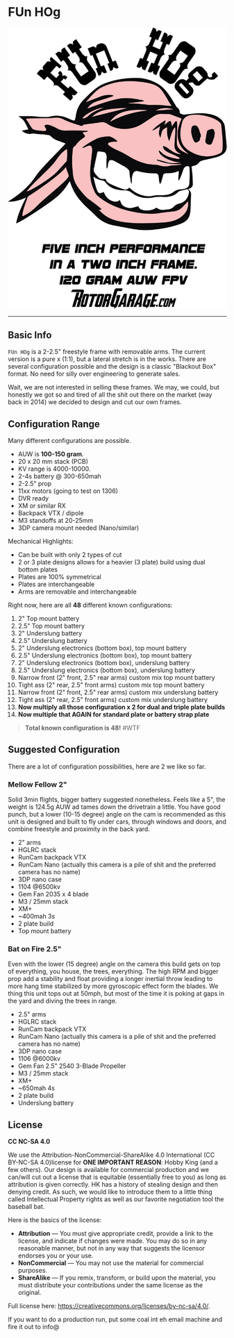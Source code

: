 # FUn HOg

<img src="/assets/hog-logo.png"/>

<hr />

## Basic Info

`FUn HOg` is a 2-2.5" freestyle frame with removable arms.  The current version is a pure x (1:1), but a lateral stretch is in the works. There are several configuration possible and the design is a classic "Blackout Box" format. No need for silly over engineering to generate sales.

Wait, we are not interested in selling these frames. We may, we could, but honestly we got so and tired of all the shit out there on the market (way back in 2014) we decided to design and cut our own frames.  

## Configuration Range

Many different configurations are possible. 

* AUW is __100-150 gram__.
* 20 x 20 mm stack (PCB)
* KV range is 4000-10000. 
* 2-4s battery @ 300-650mah
* 2-2.5" prop
* 11xx motors (going to test on 1306)
* DVR ready
* XM or similar RX
* Backpack VTX / dipole
* M3 standoffs at 20-25mm 
* 3DP camera mount needed (Nano/similar)
 
Mechanical Highlights:

* Can be built with only 2 types of cut
* 2 or 3 plate designs allows for a heavier (3 plate) build using dual bottom plates
* Plates are 100% symmetrical
* Plates are interchangeable
* Arms are removable and interchangeable

Right now, here are all __48__ different known configurations:
 
1. 2" Top mount battery
1. 2.5" Top mount battery
1. 2" Underslung battery
1. 2.5" Underslung battery
1. 2" Underslung electronics (bottom box), top mount battery
1. 2.5" Underslung electronics (bottom box), top mount battery
1. 2" Underslung electronics (bottom box), underslung battery
1. 2.5" Underslung electronics (bottom box), underslung battery
1. Narrow front (2" front, 2.5" rear arms) custom mix top mount battery 
1. Tight ass (2" rear, 2.5" front arms) custom mix top mount battery
1. Narrow front (2" front, 2.5" rear arms) custom mix underslung battery
1. Tight ass (2" rear, 2.5" front arms) custom mix underslung battery
1. __Now multiply all those configuration x 2 for dual and triple plate builds__
1. __Now multiple that AGAIN for standard plate or battery strap plate__

> __Total known configuration is 48!__  #WTF

## Suggested Configuration

There are a lot of configuration possibilities, here are 2 we like so far.

### Mellow Fellow 2"

Solid 3min flights, bigger battery suggested nonetheless.  Feels like a 5", the weight is 124.5g AUW ad tames down the drivetrain a little. You have good punch, but a lower (10-15 degree) angle on the cam is recommended as this unit is designed and built to fly under cars, through windows and doors, and combine freestyle and proximity in the back yard.

* 2" arms
* HGLRC stack
* RunCam backpack VTX
* RunCam Nano (actually this camera is a pile of shit and the preferred camera has no name)
* 3DP nano case
* 1104 @6500kv
* Gem Fan 2035 x 4 blade
* M3 / 25mm stack
* XM+
* ~400mah 3s
* 2 plate build
* Top mount battery

### Bat on Fire 2.5"

Even with the lower (15 degree) angle on the camera this build gets on top of everything, you house, the trees, everything. The high RPM and bigger prop add a stability and float providing a longer inertial throw leading to more hang time stabilized by more gyroscopic effect form the blades.  We thing this unit tops out at 50mph, but most of the time it is poking at gaps in the yard and diving the trees in range.

* 2.5" arms
* HGLRC stack
* RunCam backpack VTX
* RunCam Nano (actually this camera is a pile of shit and the preferred camera has no name)
* 3DP nano case
* 1106 @6000kv
* Gem Fan 2.5" 2540 3-Blade Propeller 
* M3 / 25mm stack
* XM+
* ~650mah 4s
* 2 plate build
* Underslung battery

## License

__CC NC-SA 4.0__

We use the Attribution-NonCommercial-ShareAlike 4.0 International (CC BY-NC-SA 4.0)license for __ONE IMPORTANT REASON__: Hobby King (and a few others). Our design is available for commercial production and we can/will cut out a license that is equitable (essentially free to you) as long as attribution is given correctly.  HK has a history of stealing design and then denying credit. As such, we would like to introduce them to a little thing called Intellectual Property rights as well as our favorite negotiation tool the baseball bat. 

Here is the basics of the license:

* __Attribution__ — You must give appropriate credit, provide a link to the license, and indicate if changes were made. You may do so in any reasonable manner, but not in any way that suggests the licensor endorses you or your use.
* __NonCommercial__ — You may not use the material for commercial purposes.
* __ShareAlike__ — If you remix, transform, or build upon the material, you must distribute your contributions under the same license as the original.

Full license here: https://creativecommons.org/licenses/by-nc-sa/4.0/.

If you want to do a production run, put some coal int eh email machine and fire it out to info@


